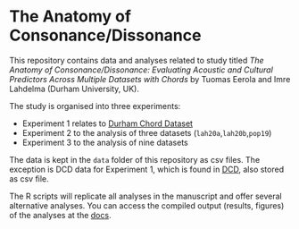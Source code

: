 # The Anatomy of Consonance/Dissonance

This repository contains data and analyses related to study titled _The Anatomy of Consonance/Dissonance: Evaluating Acoustic and Cultural Predictors Across Multiple Datasets with Chords_ by Tuomas Eerola and Imre Lahdelma (Durham University, UK).

The study is organised into three experiments:

* Experiment 1 relates to [Durham Chord Dataset](https://github.com/tuomaseerola/DCD)
* Experiment 2 to the analysis of three datasets (`lah20a`,`lah20b`,`pop19`)
* Experiment 3 to the analysis of nine datasets

The data is kept in the `data` folder of this repository as csv files. The exception is DCD data for Experiment 1, which is found in [DCD](https://github.com/tuomaseerola/DCD), also stored as csv file. 

The R scripts will replicate all analyses in the manuscript and offer several alternative analyses. You can access the compiled output (results, figures) of the analyses at the [docs](https://tuomaseerola.github.io/anatomy-of-consonance/).
